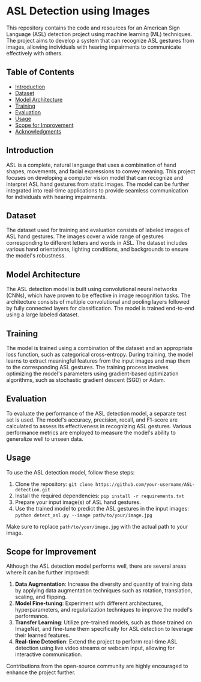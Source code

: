 # ASL Detection using Images

This repository contains the code and resources for an American Sign Language (ASL) detection project using machine learning (ML) techniques. The project aims to develop a system that can recognize ASL gestures from images, allowing individuals with hearing impairments to communicate effectively with others.

## Table of Contents
- [Introduction](#introduction)
- [Dataset](#dataset)
- [Model Architecture](#model-architecture)
- [Training](#training)
- [Evaluation](#evaluation)
- [Usage](#usage)
- [Scope for Improvement](#scope-for-improvement)
- [Acknowledgments](#acknowledgments)

## Introduction
ASL is a complete, natural language that uses a combination of hand shapes, movements, and facial expressions to convey meaning. This project focuses on developing a computer vision model that can recognize and interpret ASL hand gestures from static images. The model can be further integrated into real-time applications to provide seamless communication for individuals with hearing impairments.

## Dataset
The dataset used for training and evaluation consists of labeled images of ASL hand gestures. The images cover a wide range of gestures corresponding to different letters and words in ASL. The dataset includes various hand orientations, lighting conditions, and backgrounds to ensure the model's robustness.

## Model Architecture
The ASL detection model is built using convolutional neural networks (CNNs), which have proven to be effective in image recognition tasks. The architecture consists of multiple convolutional and pooling layers followed by fully connected layers for classification. The model is trained end-to-end using a large labeled dataset.

## Training
The model is trained using a combination of the dataset and an appropriate loss function, such as categorical cross-entropy. During training, the model learns to extract meaningful features from the input images and map them to the corresponding ASL gestures. The training process involves optimizing the model's parameters using gradient-based optimization algorithms, such as stochastic gradient descent (SGD) or Adam.

## Evaluation
To evaluate the performance of the ASL detection model, a separate test set is used. The model's accuracy, precision, recall, and F1-score are calculated to assess its effectiveness in recognizing ASL gestures. Various performance metrics are employed to measure the model's ability to generalize well to unseen data.

## Usage
To use the ASL detection model, follow these steps:

1. Clone the repository: `git clone https://github.com/your-username/ASL-detection.git`
2. Install the required dependencies: `pip install -r requirements.txt`
3. Prepare your input image(s) of ASL hand gestures.
4. Use the trained model to predict the ASL gestures in the input images: `python detect_asl.py --image path/to/your/image.jpg`

Make sure to replace `path/to/your/image.jpg` with the actual path to your image.

## Scope for Improvement
Although the ASL detection model performs well, there are several areas where it can be further improved:

1. **Data Augmentation**: Increase the diversity and quantity of training data by applying data augmentation techniques such as rotation, translation, scaling, and flipping.
2. **Model Fine-tuning**: Experiment with different architectures, hyperparameters, and regularization techniques to improve the model's performance.
3. **Transfer Learning**: Utilize pre-trained models, such as those trained on ImageNet, and fine-tune them specifically for ASL detection to leverage their learned features.
4. **Real-time Detection**: Extend the project to perform real-time ASL detection using live video streams or webcam input, allowing for interactive communication.

Contributions from the open-source community are highly encouraged to enhance the project further.

##
